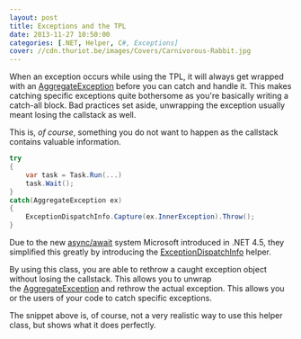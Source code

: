 ```yaml
---
layout: post
title: Exceptions and the TPL
date: 2013-11-27 10:50:00
categories: [.NET, Helper, C#, Exceptions]
cover: //cdn.thuriot.be/images/Covers/Carnivorous-Rabbit.jpg
---
```


When an exception occurs while using the TPL, it will always get wrapped with an [AggregateException](http://msdn.microsoft.com/en-us/library/system.aggregateexception.aspx) before you can catch and handle it. This makes catching specific exceptions quite bothersome as you're basically writing a catch-all block. Bad practices set aside, unwrapping the exception usually meant losing the callstack as well.

This is, *of course*, something you do not want to happen as the callstack contains valuable information.

```csharp
try
{
    var task = Task.Run(...)
    task.Wait();
}
catch(AggregateException ex)
{
    ExceptionDispatchInfo.Capture(ex.InnerException).Throw();
}
```

Due to the new [async/await](http://msdn.microsoft.com/en-us/library/vstudio/hh191443.aspx) system Microsoft introduced in .NET 4.5, they simplified this greatly by introducing the [ExceptionDispatchInfo](http://msdn.microsoft.com/en-us/library/system.runtime.exceptionservices.exceptiondispatchinfo.aspx) helper.

By using this class, you are able to rethrow a caught exception object without losing the callstack. This allows you to unwrap the [AggregateException](http://msdn.microsoft.com/en-us/library/system.aggregateexception.aspx) and rethrow the actual exception. This allows you or the users of your code to catch specific exceptions.

The snippet above is, of course, not a very realistic way to use this helper class, but shows what it does perfectly.